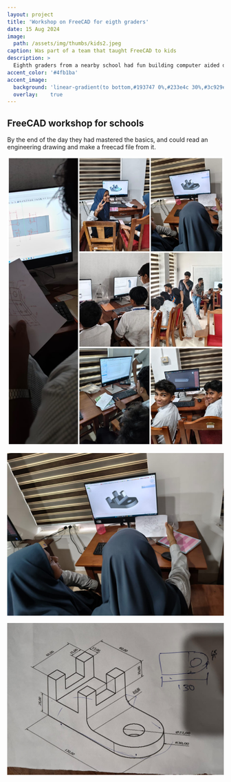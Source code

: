 ```yaml
---
layout: project
title: 'Workshop on FreeCAD for eigth graders'
date: 15 Aug 2024
image: 
  path: /assets/img/thumbs/kids2.jpeg
caption: Was part of a team that taught FreeCAD to kids
description: >
  Eighth graders from a nearby school had fun building computer aided designs from engineering drawings using FreeCAD FOSS tool
accent_color: '#4fb1ba'
accent_image:
  background: 'linear-gradient(to bottom,#193747 0%,#233e4c 30%,#3c929e 50%,#d5d5d4 70%,#cdccc8 100%)'
  overlay:    true
---
```


## FreeCAD workshop for schools

By the end of the day they had mastered the basics, and could read an engineering drawing and make a freecad file from it.

![](/assets/img/freecad/collage.jpeg)

![](/assets/img/freecad/kids1.jpeg)

![](/assets/img/freecad/drawing.jpeg)
